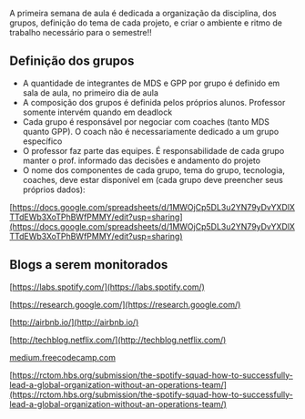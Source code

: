A primeira semana de aula é dedicada a organização da disciplina, dos grupos, definição do tema de cada projeto, e criar o ambiente e ritmo de trabalho necessário para o semestre!!

## Definição dos grupos

* A quantidade de integrantes de MDS e GPP por grupo é definido em sala de aula, no primeiro dia de aula 
* A composição dos grupos é definida pelos próprios alunos. Professor somente intervém quando em deadlock
* Cada grupo é responsável por negociar com coaches (tanto MDS quanto GPP). O coach não é necessariamente dedicado a um grupo específico
* O professor faz parte das equipes. É responsabilidade de cada grupo manter o prof. informado das decisões e andamento do projeto
* O nome dos componentes de cada grupo, tema do grupo, tecnologia, coaches, deve estar disponível em (cada grupo deve preencher seus próprios dados):

[https://docs.google.com/spreadsheets/d/1MWOjCp5DL3u2YN79yDvYXDlXTTdEWb3XoTPhBWfPMMY/edit?usp=sharing](https://docs.google.com/spreadsheets/d/1MWOjCp5DL3u2YN79yDvYXDlXTTdEWb3XoTPhBWfPMMY/edit?usp=sharing)

## Blogs a serem monitorados

[https://labs.spotify.com/](https://labs.spotify.com/)

[https://research.google.com/](https://research.google.com/)

[http://airbnb.io/](http://airbnb.io/)

[http://techblog.netflix.com/](http://techblog.netflix.com/)

[medium.freecodecamp.com](medium.freecodecamp.com)

[https://rctom.hbs.org/submission/the-spotify-squad-how-to-successfully-lead-a-global-organization-without-an-operations-team/](https://rctom.hbs.org/submission/the-spotify-squad-how-to-successfully-lead-a-global-organization-without-an-operations-team/)
